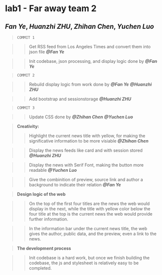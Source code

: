 # lab1 - Far away team 2
## *Fan Ye*, *Huanzhi ZHU*, *Zhihan Chen*, *Yuchen Luo*

>`COMMIT 1`

>>Get RSS feed from Los Angeles Times and convert them into json file ***@Fan Ye***

>>Init codebase, json processing, and display logic done by ***@Fan Ye***

>`COMMIT 2`

>>Rebuild display logic from work done by ***@Fan Ye*** ***@Huanzhi ZHU***

>>Add bootstrap and sessionstorage ***@Huanzhi ZHU***

>`COMMIT 3`

>>Update CSS done by ***@Zhihan Chen*** ***@Yuchen Luo*** 


>**Creativity:**
>>Highlight the current news title with yellow, for making the significative information to be more visiable ***@Zhihan Chen***

>>Display the news feeds like card and with session stored ***@Huanzhi ZHU***

>>Display the news with Serif Font, making the button more readable ***@Yuchen Luo***

>>Give the combinition of preview, source link and author a background to indicate their relation ***@Fan Ye***


>**Design logic of the web**

>>On the top of the first four titles are the news the web would display in the next, while the title with yellow color below the four title at the top is the current news the web would provide further information.

>>In the information bar under the current news title, the web gives the author, public data, and the preview, even a link to the news.


>**The development process**

>>Init codebase is a hard work, but once we finish building the codebase, the js and stylesheet is relatively easy to be completed.



